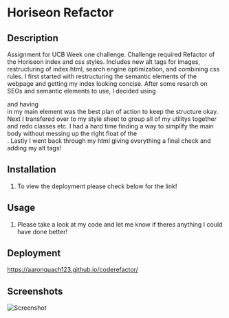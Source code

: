 # Horiseon Refactor

## Description 
Assignment for UCB Week one challenge. Challenge required Refactor of the Horiseon index and css styles. Includes new alt tags for images, restructuring of index.html, search engine optimization, and combining css rules. I first started with restructuring the semantic elements of the webpage and getting my index looking concise. After some resarch on SEOs and semantic elements to use, I decided using <main> and having <aside> in my main element was the best plan of action to keep the structure okay. Next I transfered over to my style sheet to group all of my utilitys together and redo classes etc. I had a hard time finding a way to simplify the main body without messing up the right float of the <aside>. Lastly I went back through my html giving everything a final check and adding my alt tags!

## Installation
1. To view the deployment please check below for the link!

## Usage 
1. Please take a look at my code and let me know if theres anything I could have done better!

## Deployment
https://aaronquach123.github.io/coderefactor/ 

## Screenshots

 
![Screenshot](assets/images/screenshot-index)

